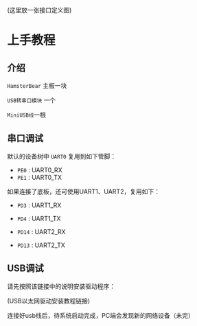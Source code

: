 (这里放一张接口定义图)

# 上手教程

## 介绍

`HamsterBear` 主板一块

`USB转串口模块` 一个

`MiniUSB线`一根

## 串口调试
默认的设备树中 `UART0` 复用到如下管脚：

* `PE0` : UART0_RX 
* `PE1` : UART0_TX

如果连接了底板，还可使用UART1、UART2，复用如下：

* `PD3` : UART1_RX
* `PD4` : UART1_TX

* `PD14` : UART2_RX
* `PD13` : UART2_TX

## USB调试

请先按照该链接中的说明安装驱动程序：

(USB以太网驱动安装教程链接)

连接好usb线后，待系统启动完成，PC端会发现新的网络设备（未完）
